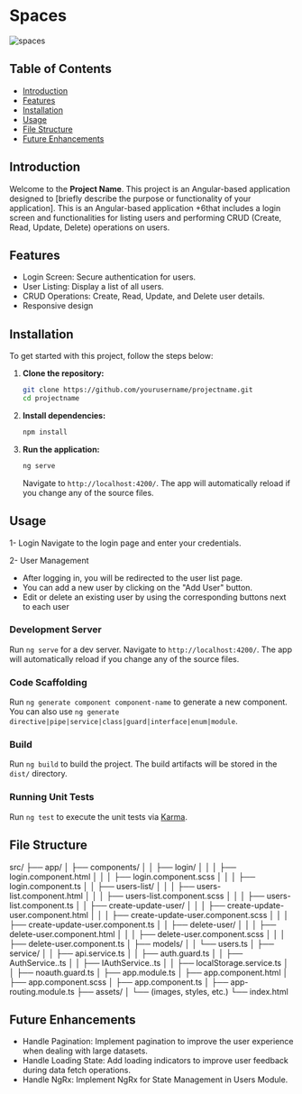 # Spaces 
![spaces](https://github.com/user-attachments/assets/eab3c92c-72c1-4526-bd1d-1932ff2430b8)


## Table of Contents

- [Introduction](#introduction)
- [Features](#features)
- [Installation](#installation)
- [Usage](#usage)
- [File Structure](#file-structure)
- [Future Enhancements](#future-enhancements)

## Introduction

Welcome to the **Project Name**. This project is an Angular-based application designed to [briefly describe the purpose or functionality of your application].
This is an Angular-based application +6that includes a login screen and functionalities for listing users and performing CRUD (Create, Read, Update, Delete) operations on users.


## Features

- Login Screen: Secure authentication for users.
- User Listing: Display a list of all users.
- CRUD Operations: Create, Read, Update, and Delete user details.
- Responsive design

## Installation

To get started with this project, follow the steps below:

1. **Clone the repository:**

    ```sh
    git clone https://github.com/yourusername/projectname.git
    cd projectname
    ```

2. **Install dependencies:**

    ```sh
    npm install
    ```

3. **Run the application:**

    ```sh
    ng serve
    ```

    Navigate to `http://localhost:4200/`. The app will automatically reload if you change any of the source files.

## Usage

1- Login
  Navigate to the login page and enter your credentials.
  
2- User Management
  - After logging in, you will be redirected to the user list page.
  - You can add a new user by clicking on the "Add User" button.
  - Edit or delete an existing user by using the corresponding buttons next to each user


### Development Server

Run `ng serve` for a dev server. Navigate to `http://localhost:4200/`. The app will automatically reload if you change any of the source files.

### Code Scaffolding

Run `ng generate component component-name` to generate a new component. You can also use `ng generate directive|pipe|service|class|guard|interface|enum|module`.

### Build

Run `ng build` to build the project. The build artifacts will be stored in the `dist/` directory.

### Running Unit Tests

Run `ng test` to execute the unit tests via [Karma](https://karma-runner.github.io).

## File Structure

src/
├── app/
│   ├── components/
│   │   ├── login/
│   │   │   ├── login.component.html
│   │   │   ├── login.component.scss
│   │   │   ├── login.component.ts
│   │   ├── users-list/
│   │   │   ├── users-list.component.html
│   │   │   ├── users-list.component.scss
│   │   │   ├── users-list.component.ts
│   │   ├── create-update-user/
│   │   │   ├── create-update-user.component.html
│   │   │   ├── create-update-user.component.scss
│   │   │   ├── create-update-user.component.ts
│   │   ├── delete-user/
│   │   │   ├── delete-user.component.html
│   │   │   ├── delete-user.component.scss
│   │   │   ├── delete-user.component.ts
│   ├── models/
│   │   └── users.ts
│   ├── service/
│   │   ├── api.service.ts
│   │   ├── auth.guard.ts
│   │   ├── AuthService..ts
│   │   ├── IAuthService..ts
│   │   ├── localStorage.service.ts
│   │   ├── noauth.guard.ts
│   ├── app.module.ts
│   ├── app.component.html
│   ├── app.component.scss
│   ├── app.component.ts
│   ├── app-routing.module.ts
├── assets/
│ └── (images, styles, etc.)
└── index.html

## Future Enhancements

-  Handle Pagination: Implement pagination to improve the user experience when dealing with large datasets.
- Handle Loading State: Add loading indicators to improve user feedback during data fetch operations.
- Handle NgRx: Implement NgRx for State Management in Users Module.

